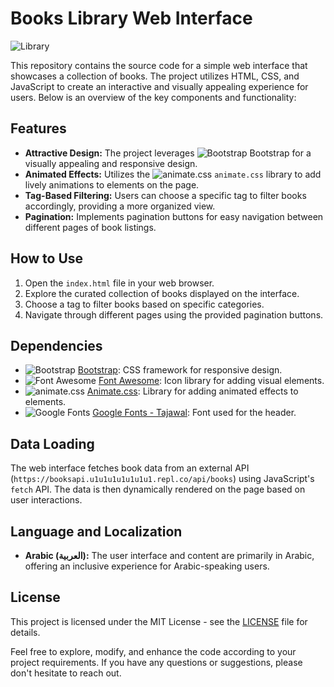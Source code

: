 # Books Library Web Interface

![Library](https://img.icons8.com/ios-filled/50/FFFFFF/reading.png)

This repository contains the source code for a simple web interface that showcases a collection of books. The project utilizes HTML, CSS, and JavaScript to create an interactive and visually appealing experience for users. Below is an overview of the key components and functionality:

## Features

- **Attractive Design:** The project leverages ![Bootstrap](https://img.icons8.com/ios-filled/20/3498db/bootstrap.png) Bootstrap for a visually appealing and responsive design.
- **Animated Effects:** Utilizes the ![animate.css](https://img.icons8.com/ios-filled/20/3498db/css.png) `animate.css` library to add lively animations to elements on the page.
- **Tag-Based Filtering:** Users can choose a specific tag to filter books accordingly, providing a more organized view.
- **Pagination:** Implements pagination buttons for easy navigation between different pages of book listings.

## How to Use

1. Open the `index.html` file in your web browser.
2. Explore the curated collection of books displayed on the interface.
3. Choose a tag to filter books based on specific categories.
4. Navigate through different pages using the provided pagination buttons.

## Dependencies

- ![Bootstrap](https://img.icons8.com/ios-filled/20/3498db/bootstrap.png) [Bootstrap](https://getbootstrap.com/): CSS framework for responsive design.
- ![Font Awesome](https://img.icons8.com/ios-filled/20/3498db/css.png) [Font Awesome](https://fontawesome.com/): Icon library for adding visual elements.
- ![animate.css](https://img.icons8.com/ios-filled/20/3498db/css.png) [Animate.css](https://animate.style/): Library for adding animated effects to elements.
- ![Google Fonts](https://img.icons8.com/ios-filled/20/3498db/google-logo.png) [Google Fonts - Tajawal](https://fonts.google.com/specimen/Tajawal): Font used for the header.

## Data Loading

The web interface fetches book data from an external API (`https://booksapi.u1u1u1u1u1u1u1.repl.co/api/books`) using JavaScript's `fetch` API. The data is then dynamically rendered on the page based on user interactions.

## Language and Localization

- **Arabic (العربية):** The user interface and content are primarily in Arabic, offering an inclusive experience for Arabic-speaking users.

## License

This project is licensed under the MIT License - see the [LICENSE](LICENSE) file for details.

Feel free to explore, modify, and enhance the code according to your project requirements. If you have any questions or suggestions, please don't hesitate to reach out.
